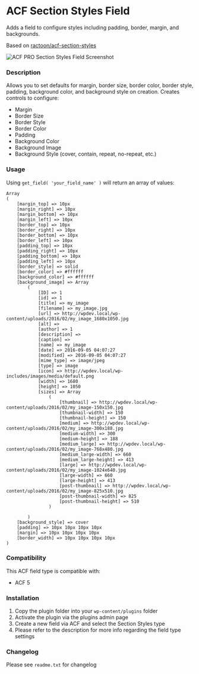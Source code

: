 # ACF Section Styles Field

Adds a field to configure styles including padding, border, margin, and backgrounds.

Based on [ractoon/acf-section-styles
](https://github.com/ractoon/acf-section-styles)

![ACF PRO Section Styles Field Screenshot](/assets/images/acf-pro-section-styles-field.png?raw=true)

### Description

Allows you to set defaults for margin, border size, border color, border style, padding, background color, and background style on creation. Creates controls to configure:

* Margin
* Border Size
* Border Style
* Border Color
* Padding
* Background Color
* Background Image
* Background Style (cover, contain, repeat, no-repeat, etc.)

### Usage

Using `get_field( 'your_field_name' )` will return an array of values:

```
Array
(
    [margin_top] => 10px
    [margin_right] => 10px
    [margin_bottom] => 10px
    [margin_left] => 10px
    [border_top] => 10px
    [border_right] => 10px
    [border_bottom] => 10px
    [border_left] => 10px
    [padding_top] => 10px
    [padding_right] => 10px
    [padding_bottom] => 10px
    [padding_left] => 10px
    [border_style] => solid
    [border_color] => #ffffff
    [background_color] => #ffffff
    [background_image] => Array
        (
            [ID] => 1
            [id] => 1
            [title] => my_image
            [filename] => my_image.jpg
            [url] => http://wpdev.local/wp-content/uploads/2016/02/my_image_1680x1050.jpg
            [alt] =>
            [author] => 1
            [description] =>
            [caption] =>
            [name] => my_image
            [date] => 2016-09-05 04:07:27
            [modified] => 2016-09-05 04:07:27
            [mime_type] => image/jpeg
            [type] => image
            [icon] => http://wpdev.local/wp-includes/images/media/default.png
            [width] => 1680
            [height] => 1050
            [sizes] => Array
                (
                    [thumbnail] => http://wpdev.local/wp-content/uploads/2016/02/my_image-150x150.jpg
                    [thumbnail-width] => 150
                    [thumbnail-height] => 150
                    [medium] => http://wpdev.local/wp-content/uploads/2016/02/my_image-300x188.jpg
                    [medium-width] => 300
                    [medium-height] => 188
                    [medium_large] => http://wpdev.local/wp-content/uploads/2016/02/my_image-768x480.jpg
                    [medium_large-width] => 660
                    [medium_large-height] => 413
                    [large] => http://wpdev.local/wp-content/uploads/2016/02/my_image-1024x640.jpg
                    [large-width] => 660
                    [large-height] => 413
                    [post-thumbnail] => http://wpdev.local/wp-content/uploads/2016/02/my_image-825x510.jpg
                    [post-thumbnail-width] => 825
                    [post-thumbnail-height] => 510
                )

        )
    [background_style] => cover
    [padding] => 10px 10px 10px 10px
    [margin] => 10px 10px 10px 10px
    [border_width] => 10px 10px 10px 10px
)
```

### Compatibility

This ACF field type is compatible with:
* ACF 5

### Installation

1. Copy the plugin folder into your `wp-content/plugins` folder
2. Activate the plugin via the plugins admin page
3. Create a new field via ACF and select the Section Styles type
4. Please refer to the description for more info regarding the field type settings

### Changelog
Please see `readme.txt` for changelog
